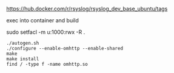 https://hub.docker.com/r/rsyslog/rsyslog_dev_base_ubuntu/tags

exec into container and build

sudo setfacl -m u:1000:rwx -R .


```
./autogen.sh
./configure --enable-omhttp --enable-shared
make
make install
find / -type f -name omhttp.so
```